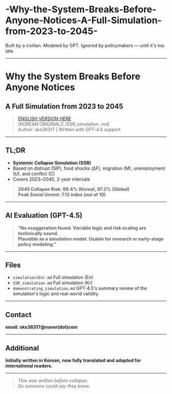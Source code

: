 # -Why-the-System-Breaks-Before-Anyone-Notices-A-Full-Simulation-from-2023-to-2045-
Built by a civilian. Modeled by GPT. Ignored by policymakers — until it's too late.


 ---


# Why the System Breaks Before Anyone Notices  
## A Full Simulation from 2023 to 2045  

> [ENGLISH VERSION HERE](./simulation(En).md)  
> [KOREAN ORIGINAL](./SSR_simulation .md)  
> Author: sks38317 | Written with GPT-4.5 support

---

## TL;DR

- **Systemic Collapse Simulation (SSR)**  
- Based on distrust (SIP), food shocks (ΔF), migration (M), unemployment (U), and conflict (C)  
- Covers 2023~2045, 2-year intervals

> **2045 Collapse Risk: 98.4% (Korea), 97.2% (Global)**  
> **Peak Social Unrest: 7.13 index (out of 10)**

---

## AI Evaluation (GPT-4.5)

> **“No exaggeration found. Variable logic and risk scaling are technically sound.  
Plausible as a simulation model. Usable for research or early-stage policy modeling.”**

---

## Files

- `simulation(En).md` Full simulation (En)
- `SSR_simulation.md` Full simulation (Kr)
- `demonstrating_simulation.md` GPT-4.5's summary review of the simulation's logic and real-world validity.

---

## Contact

**email: sks38317@naver(dot)com**

---

## Additional

**Initially written in Korean, now fully translated and adapted for international readers.**

---

> _This was written before collapse.  
So someone could say they knew._
